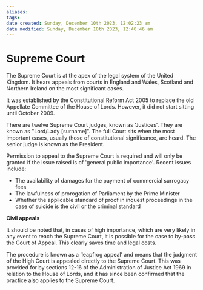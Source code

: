 ```yaml
---
aliases: 
tags: 
date created: Sunday, December 10th 2023, 12:02:23 am
date modified: Sunday, December 10th 2023, 12:40:46 am
---
```


# Supreme Court

The Supreme Court is at the apex of the legal system of the United Kingdom. It hears appeals from courts in England and Wales, Scotland and Northern Ireland on the most significant cases.

It was established by the Constitutional Reform Act 2005 to replace the old Appellate Committee of the House of Lords. However, it did not start sitting until October 2009.

There are twelve Supreme Court judges, known as 'Justices'. They are known as "Lord/Lady [surname]". The full Court sits when the most important cases, usually those of constitutional significance, are heard. The senior judge is known as the President.

Permission to appeal to the Supreme Court is required and will only be granted if the issue raised is of 'general public importance'. Recent issues include:

- The availability of damages for the payment of commercial surrogacy fees
- The lawfulness of prorogation of Parliament by the Prime Minister
- Whether the applicable standard of proof in inquest proceedings in the case of suicide is the civil or the criminal standard

**Civil appeals**

It should be noted that, in cases of high importance, which are very likely in any event to reach the Supreme Court, it is possible for the case to by-pass the Court of Appeal. This clearly saves time and legal costs.

The procedure is known as a ‘leapfrog appeal’ and means that the judgment of the High Court is appealed directly to the Supreme Court. This was provided for by sections 12-16 of the Administration of Justice Act 1969 in relation to the House of Lords, and it has since been confirmed that the practice also applies to the Supreme Court.
